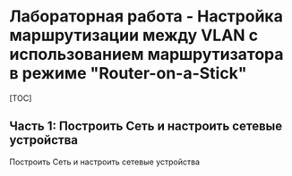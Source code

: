 # Лабораторная работа - Настройка маршрутизации между VLAN с использованием маршрутизатора в режиме "Router-on-a-Stick"

[TOC]

## Часть 1: Построить Сеть и настроить сетевые устройства

Построить Сеть и настроить сетевые устройства
